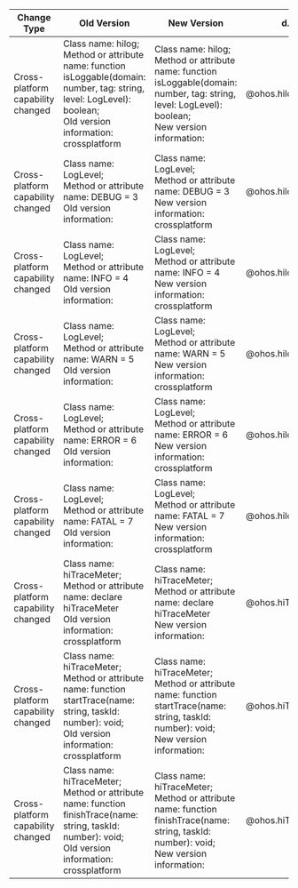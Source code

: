 | Change Type | Old Version | New Version | d.ts File |
| ---- | ------ | ------ | -------- |
|Cross-platform capability changed|Class name: hilog;<br>Method or attribute name: function isLoggable(domain: number, tag: string, level: LogLevel): boolean;<br>Old version information: crossplatform|Class name: hilog;<br>Method or attribute name: function isLoggable(domain: number, tag: string, level: LogLevel): boolean;<br>New version information: |@ohos.hilog.d.ts|
|Cross-platform capability changed|Class name: LogLevel;<br>Method or attribute name: DEBUG = 3<br>Old version information: |Class name: LogLevel;<br>Method or attribute name: DEBUG = 3<br>New version information: crossplatform|@ohos.hilog.d.ts|
|Cross-platform capability changed|Class name: LogLevel;<br>Method or attribute name: INFO = 4<br>Old version information: |Class name: LogLevel;<br>Method or attribute name: INFO = 4<br>New version information: crossplatform|@ohos.hilog.d.ts|
|Cross-platform capability changed|Class name: LogLevel;<br>Method or attribute name: WARN = 5<br>Old version information: |Class name: LogLevel;<br>Method or attribute name: WARN = 5<br>New version information: crossplatform|@ohos.hilog.d.ts|
|Cross-platform capability changed|Class name: LogLevel;<br>Method or attribute name: ERROR = 6<br>Old version information: |Class name: LogLevel;<br>Method or attribute name: ERROR = 6<br>New version information: crossplatform|@ohos.hilog.d.ts|
|Cross-platform capability changed|Class name: LogLevel;<br>Method or attribute name: FATAL = 7<br>Old version information: |Class name: LogLevel;<br>Method or attribute name: FATAL = 7<br>New version information: crossplatform|@ohos.hilog.d.ts|
|Cross-platform capability changed|Class name: hiTraceMeter;<br>Method or attribute name: declare hiTraceMeter<br>Old version information: crossplatform|Class name: hiTraceMeter;<br>Method or attribute name: declare hiTraceMeter<br>New version information: |@ohos.hiTraceMeter.d.ts|
|Cross-platform capability changed|Class name: hiTraceMeter;<br>Method or attribute name: function startTrace(name: string, taskId: number): void;<br>Old version information: crossplatform|Class name: hiTraceMeter;<br>Method or attribute name: function startTrace(name: string, taskId: number): void;<br>New version information: |@ohos.hiTraceMeter.d.ts|
|Cross-platform capability changed|Class name: hiTraceMeter;<br>Method or attribute name: function finishTrace(name: string, taskId: number): void;<br>Old version information: crossplatform|Class name: hiTraceMeter;<br>Method or attribute name: function finishTrace(name: string, taskId: number): void;<br>New version information: |@ohos.hiTraceMeter.d.ts|
